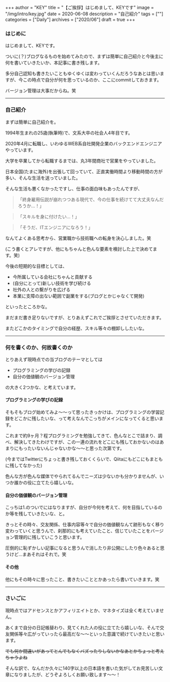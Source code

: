 +++
author = "KEY"
title = "【ご挨拶】はじめまして、KEYです"
image = "/img/intro/key.jpg"
date = 2020-06-08
description = "自己紹介"
tags = [""]
categories = ["Daily"]
archives = ["2020/06"]
draft = true
+++

### はじめに

はじめまして、KEYです。

ついに(？)ブログなるものを始めてみたので、まずは簡単に自己紹介と今後主に何を書いていきたいか、本記事に書き残します。

多分自己認知も書きたいこともゆくゆくは変わっていくんだろうなあとは思いますが、今この時点で自分が何を思っているのか、ここにcommitしておきます。

バージョン管理は大事だからね。笑

---

### 自己紹介

まずは簡単に自己紹介を。

1994年生まれの25歳(執筆時)で、文系大卒の社会人4年目です。

2020年4月に転職し、いわゆるWEB系自社開発企業のバックエンドエンジニアやっています。

大学を卒業してから転職するまでは、丸3年間商社で営業をやっていました。

日本全国(たまに海外)を出張して回っていて、正直実働時間より移動時間の方が多い、そんな生活を送っていました。

そんな生活も悪くなかったですし、仕事の面白味もあったんですが、

> 「終身雇用伝説が崩れつつある現代で、今の仕事を続けてて大丈夫なんだろうか…！」

> 「スキルを身に付けたい…！」

> 「そうだ、ITエンジニアになろう！」

なんてよくある思考から、営業職から技術職への転身を決心しました。笑

(こう書くとアレですが、他にもちゃんと色んな要素を検討した上で決めてます。笑)

今後の短期的な目標としては、

- 今所属している会社にちゃんと貢献する
- (自分にとって)新しい技術を学び続ける
- 社外の人との繋がりを広げる
- 本業に支障の出ない範囲で副業をする(ブログとかじゃなくて開発)

といったところかな。

まだまだ書き足りないですが、とりあえずこれでご挨拶とさせていただきます。

またどこかのタイミングで自分の経歴、スキル等々の棚卸ししたいな。

---

### 何を書くのか、何故書くのか

とりあえず現時点での当ブログのテーマとしては

- プログラミングの学びの記録
- 自分の価値観のバージョン管理

の大きく2つかな、と考えています。

#### プログラミングの学びの記録

そもそもブログ始めてみよ〜〜って思ったきっかけは、プログラミングの学習記録をどこかに残したいな、って考えなんでこっちがメインになってくると思います。

これまで約9ヶ月？程プログラミングを勉強してきて、色んなとこで詰まり、調べ、解決してきたわけですが、この一連の流れをどこにも残しておかないのはあまりにもったいないんじゃないかな〜〜と思った次第です。

(今まではTwitterにちょっと書き残しておくくらいで、Qiitaにもどこにもまともに残してなかった)

色んな方が色んな媒体でやられてるんでニーズは少ないかも分かりませんが、いつか誰かの役に立てたら嬉しいな。

#### 自分の価値観のバージョン管理

こっちは1.のついでにはなりますが、自分が今何を考えて、何を目指しているのか等を残していきたいな、と。

きっとその時々、交友関係、仕事内容等々で自分の価値観なんて跡形もなく移り変わっていくと思うんで、刹那的にも考えていたこと、信じていたことをバージョン管理的に残していこうと思います。

圧倒的に恥ずかしい記事になると思うんで消したり非公開にしたり色々あると思うけど…まあそれはそれで。笑

#### その他

他にもその時々に思ったこと、書きたいこととかあったら書いていきます。笑

---

### さいごに

現時点ではアドセンスとかアフィリエイトとか、マネタイズは全く考えていません。

あくまで自分の日記帳替わり、見てくれた人の役に立てたら嬉しいな、そんで交友関係等々広がっていったら最高だな〜〜といった意識で続けていきたいと思います。

~~でも何か間違いがあってとんでもなくバズったりしないかなあとかちょっと考えちゃうよね~~

そんな訳で、なんだか久々に140字以上の日本語を書いた気がしてお見苦しい文章になりましたが、どうぞよろしくお願い致します〜〜！
